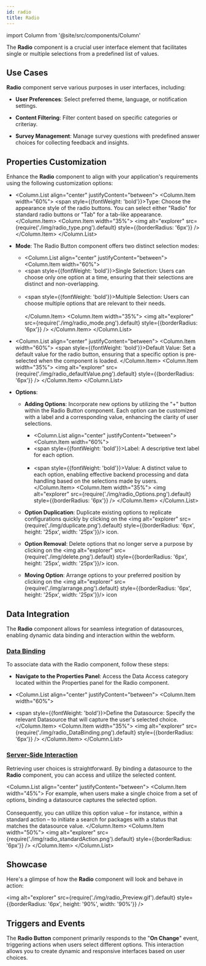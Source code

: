 ```yaml
---
id: radio
title: Radio
---
```

import Column from '@site/src/components/Column'

The **Radio** component is a crucial user interface element that facilitates single or multiple selections from a predefined list of values. 


## Use Cases

**Radio** component serve various purposes in user interfaces, including:

- **User Preferences**: Select preferred theme, language, or notification settings.

- **Content Filtering**: Filter content based on specific categories or criteriay.

- **Survey Management**: Manage survey questions with predefined answer choices for collecting feedback and insights.



## Properties Customization

Enhance the **Radio** component to align with your application's requirements using the following customization options:

- <Column.List align="center" justifyContent="between">
	<Column.Item width="60%">
        <span style={{fontWeight: 'bold'}}>Type</span>: Choose the appearance style of the radio buttons. You can select either "Radio" for standard radio buttons or "Tab" for a tab-like appearance.
	</Column.Item>
	<Column.Item width="35%">
        <img alt="explorer" src={require('./img/radio_type.png').default} style={{borderRadius: '6px'}} />
	</Column.Item>
</Column.List>

- **Mode**: The Radio Button component offers two distinct selection modes:
    - <Column.List align="center" justifyContent="between">
        <Column.Item width="60%">
            <li> <span style={{fontWeight: 'bold'}}>Single Selection</span>: Users can choose only one option at a time, ensuring that their selections are distinct and non-overlapping.</li> <br/>
            <li> <span style={{fontWeight: 'bold'}}>Multiple Selection</span>: Users can choose multiple options that are relevant to their needs.</li>  
        </Column.Item>
        <Column.Item width="35%">
            <img alt="explorer" src={require('./img/radio_mode.png').default} style={{borderRadius: '6px'}} />
        </Column.Item>
    </Column.List>


- <Column.List align="center" justifyContent="between">
    <Column.Item width="60%">
        <span style={{fontWeight: 'bold'}}>Default Value</span>: Set a default value for the radio button, ensuring that a specific option is pre-selected when the component is loaded.
    </Column.Item>
    <Column.Item width="35%">
        <img alt="explorer" src={require('./img/radio_defaultValue.png').default} style={{borderRadius: '6px'}} />
    </Column.Item>
</Column.List>



- **Options**: 
    - **Adding Options**: Incorporate new options by utilizing the "+" button within the Radio Button component. Each option can be customized with a label and a corresponding value, enhancing the clarity of user selections.
        - <Column.List align="center" justifyContent="between">
            <Column.Item width="60%">
                <li> <span style={{fontWeight: 'bold'}}>Label</span>: A descriptive text label for each option.</li> <br/>
                <li> <span style={{fontWeight: 'bold'}}>Value</span>: A distinct value to each option, enabling effective backend processing and data handling based on the selections made by users.</li>
            </Column.Item>
            <Column.Item width="35%">
                <img alt="explorer" src={require('./img/radio_Options.png').default} style={{borderRadius: '6px'}} />
            </Column.Item>
        </Column.List>

    - **Option Duplication**: Duplicate existing options to replicate configurations quickly by clicking on the <img alt="explorer" src={require('./img/duplicate.png').default} style={{borderRadius: '6px', height: '25px', width: '25px'}}/> icon.

    - **Option Removal**: Delete options that no longer serve a purpose by clicking on the <img alt="explorer" src={require('./img/delete.png').default} style={{borderRadius: '6px', height: '25px', width: '25px'}}/> icon.

    - **Moving Option**: Arrange options to your preferred position by clicking on the <img alt="explorer" src={require('./img/arrange.png').default} style={{borderRadius: '6px', height: '25px', width: '25px'}}/> icon



## Data Integration

The **Radio** component allows for seamless integration of datasources, enabling dynamic data binding and interaction within the webform.

### <u>Data Binding</u>
To associate data with the Radio component, follow these steps:

- **Navigate to the Properties Panel**: Access the Data Access category located within the Properties panel for the Radio component.

- <Column.List align="center" justifyContent="between">
	<Column.Item width="60%">
        <li><span style={{fontWeight: 'bold'}}>Define the Datasource</span>: Specify the relevant Datasource that will capture the user's selected choice.</li>
	</Column.Item>
	<Column.Item width="35%">
        <img alt="explorer" src={require('./img/radio_DataBinding.png').default} style={{borderRadius: '6px'}} />
	</Column.Item>
</Column.List>

### <u>Server-Side Interaction</u>

Retrieving user choices is straightforward. By binding a datasource to the **Radio** component, you can access and utilize the selected content.

<Column.List align="center" justifyContent="between">
	<Column.Item width="45%">
        For example, when users make a single choice from a set of options, binding a datasource captures the selected option. <br/> <br/>
        Consequently, you can utilize this option value – for instance, within a standard action – to initiate a search for packages with a status that matches the datasource value.
	</Column.Item>
	<Column.Item width="50%">
        <img alt="explorer" src={require('./img/radio_standardAction.png').default} style={{borderRadius: '6px'}} />
	</Column.Item>
</Column.List>

## Showcase

Here's a glimpse of how the **Radio** component will look and behave in action:

<img alt="explorer" src={require('./img/radio_Preview.gif').default} style={{borderRadius: '6px', height: '90%', width: '90%'}} />


## Triggers and Events

The **Radio Button** component primarily responds to the "**On Change**" event, triggering actions when users select different options. This interaction allows you to create dynamic and responsive interfaces based on user choices.

